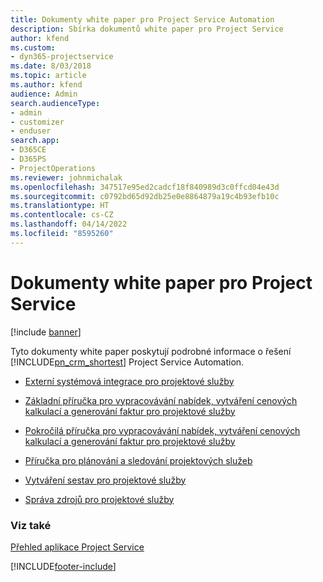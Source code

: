 ```yaml
---
title: Dokumenty white paper pro Project Service Automation
description: Sbírka dokumentů white paper pro Project Service
author: kfend
ms.custom:
- dyn365-projectservice
ms.date: 8/03/2018
ms.topic: article
ms.author: kfend
audience: Admin
search.audienceType:
- admin
- customizer
- enduser
search.app:
- D365CE
- D365PS
- ProjectOperations
ms.reviewer: johnmichalak
ms.openlocfilehash: 347517e95ed2cadcf18f840989d3c0ffcd04e43d
ms.sourcegitcommit: c0792bd65d92db25e0e8864879a19c4b93efb10c
ms.translationtype: HT
ms.contentlocale: cs-CZ
ms.lasthandoff: 04/14/2022
ms.locfileid: "8595260"
---
```

# <a name="white-papers-for-project-service"></a>Dokumenty white paper pro Project Service

[!include [banner](../includes/psa-now-project-operations.md)]

Tyto dokumenty white paper poskytují podrobné informace o řešení [!INCLUDE[pn_crm_shortest](../includes/pn-crm-shortest.md)] Project Service Automation.

-   [Externí systémová integrace pro projektové služby](https://go.microsoft.com/fwlink/?LinkId=825445)

-   [Základní příručka pro vypracovávání nabídek, vytváření cenových kalkulací a generování faktur pro projektové služby](https://go.microsoft.com/fwlink/?LinkId=825241)

-   [Pokročilá příručka pro vypracovávání nabídek, vytváření cenových kalkulací a generování faktur pro projektové služby](https://go.microsoft.com/fwlink/?LinkId=825242)

-   [Příručka pro plánování a sledování projektových služeb](https://go.microsoft.com/fwlink/?LinkId=825243)

-   [Vytváření sestav pro projektové služby](https://go.microsoft.com/fwlink/?LinkId=825446)

-   [Správa zdrojů pro projektové služby](https://go.microsoft.com/fwlink/?LinkId=825244)

### <a name="see-also"></a>Viz také
 [Přehled aplikace Project Service](../psa/overview.md)


[!INCLUDE[footer-include](../includes/footer-banner.md)]
